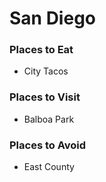 # San Diego

### Places to Eat
- City Tacos

### Places to Visit
- Balboa Park

### Places to Avoid
- East County
